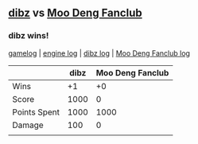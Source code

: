 ## [dibz](<../../dibz/README.md>) vs [Moo Deng Fanclub](<../../Moo Deng Fanclub/README.md>)
### dibz wins!

[gamelog](<gamelog.json>) | [engine log](<engine>) | [dibz log](<dibz>) | [Moo Deng Fanclub log](<Moo Deng Fanclub>)

|              | dibz | Moo Deng Fanclub |
| ------------ | ---- | ---------------- |
| Wins         |   +1 |               +0 |
| Score        | 1000 |                0 |
| Points Spent | 1000 |             1000 |
| Damage       |  100 |                0 |
|              |      |                  |
